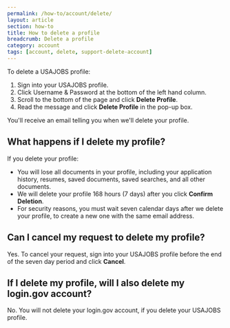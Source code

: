 ```yaml
---
permalink: /how-to/account/delete/
layout: article
section: how-to
title: How to delete a profile
breadcrumb: Delete a profile
category: account
tags: [account, delete, support-delete-account]
---
```


To delete a USAJOBS profile:

1.	Sign into your USAJOBS profile.
2.	Click Username & Password at the bottom of the left hand column.
3.	Scroll to the bottom of the page and click **Delete Profile**.
4.	Read the message and click **Delete Profile** in the pop-up box.

You'll receive an email telling you when we'll delete your profile.

## What happens if I delete my profile?

If you delete your profile:
* You will lose all documents in your profile, including your application history, resumes, saved documents, saved searches, and all other documents.
* We will delete your profile 168 hours (7 days) after you click **Confirm Deletion**. 
* For security reasons, you must wait seven calendar days after we delete your profile, to create a new one with the same email address. 

## Can I cancel my request to delete my profile?
Yes. To cancel your request, sign into your USAJOBS profile before the end of the seven day period and click **Cancel**.

## If I delete my profile, will I also delete my login.gov account?
No.  You will not delete your login.gov account, if you delete your USAJOBS profile.
 

